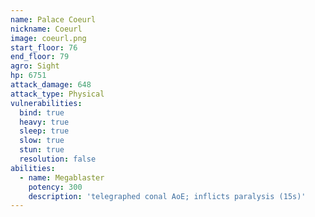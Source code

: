 ```yaml
---
name: Palace Coeurl
nickname: Coeurl
image: coeurl.png
start_floor: 76
end_floor: 79
agro: Sight
hp: 6751
attack_damage: 648
attack_type: Physical
vulnerabilities:
  bind: true
  heavy: true
  sleep: true
  slow: true
  stun: true
  resolution: false
abilities:
  - name: Megablaster
    potency: 300
    description: 'telegraphed conal AoE; inflicts paralysis (15s)'
---
```

